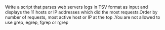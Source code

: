 Write a script that parses web servers logs in TSV format as input and displays the 11 hosts or IP addresses which did the most requests.Order by number of requests, most active host or IP at the top
.You are not allowed to use grep, egrep, fgrep or rgrep
